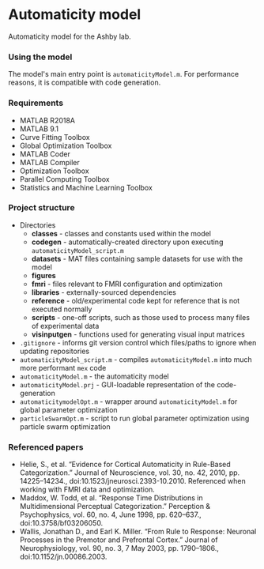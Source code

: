 # Automaticity model
Automaticity model for the Ashby lab.

### Using the model
The model's main entry point is `automaticityModel.m`. For performance reasons, it is compatible with code generation.

### Requirements
* MATLAB R2018A
* MATLAB 9.1
* Curve Fitting Toolbox
* Global Optimization Toolbox
* MATLAB Coder
* MATLAB Compiler
* Optimization Toolbox
* Parallel Computing Toolbox
* Statistics and Machine Learning Toolbox

### Project structure
* Directories
	* **classes** - classes and constants used within the model
	* **codegen** - automatically-created directory upon executing `automaticityModel_script.m`
	* **datasets** - MAT files containing sample datasets for use with the model
	* **figures**
	* **fmri** - files relevant to FMRI configuration and optimization
	* **libraries** - externally-sourced dependencies
	* **reference** - old/experimental code kept for reference that is not executed normally
	* **scripts** - one-off scripts, such as those used to process many files of experimental data
	* **visinputgen** - functions used for generating visual input matrices
* `.gitignore` - informs git version control which files/paths to ignore when updating repositories
* `automaticityModel_script.m` - compiles `automaticityModel.m` into much more performant `mex` code
* `automaticityModel.m` - the automaticity model
* `automaticityModel.prj` - GUI-loadable representation of the code-generation
* `automaticitymodelOpt.m` - wrapper around `automaticityModel.m` for global parameter optimization
* `particleSwarmOpt.m` - script to run global parameter optimization using particle swarm optimization

### Referenced papers
* Helie, S., et al. “Evidence for Cortical Automaticity in Rule-Based Categorization.” Journal of Neuroscience, vol. 30, no. 42, 2010, pp. 14225–14234., doi:10.1523/jneurosci.2393-10.2010. Referenced when working with FMRI data and optimization.
* Maddox, W. Todd, et al. “Response Time Distributions in Multidimensional Perceptual Categorization.” Perception &amp; Psychophysics, vol. 60, no. 4, June 1998, pp. 620–637., doi:10.3758/bf03206050.
* Wallis, Jonathan D., and Earl K. Miller. “From Rule to Response: Neuronal Processes in the Premotor and Prefrontal Cortex.” Journal of Neurophysiology, vol. 90, no. 3, 7 May 2003, pp. 1790–1806., doi:10.1152/jn.00086.2003.
